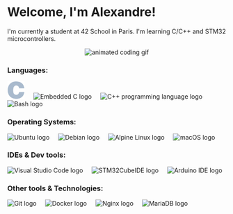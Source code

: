 <h1 align="left">Welcome, I'm Alexandre!</h1>

<p align="left">I'm currently a student at 42 School in Paris. I'm learning C/C++ and STM32 microcontrollers.</p>

<div align="center">
  <img height="200" src="https://media4.giphy.com/media/v1.Y2lkPTc5MGI3NjExdm43bXhzandzbTBpZmJ5ZWdxdW1wbHpmaWRuajNpbnhkbXpyczNzbyZlcD12MV9pbnRlcm5hbF9naWZfYnlfaWQmY3Q9Zw/HvxL6WWKpjRyD3z3QH/giphy.gif" alt="animated coding gif" />
</div>

<h3 align="left">Languages:</h3>

<div align="left">
  <img src="https://raw.githubusercontent.com/devicons/devicon/master/icons/c/c-original.svg" height="40" alt="C programming language logo" />
  <img width="12" />
  <img src="https://cdn.jsdelivr.net/gh/devicons/devicon@latest/icons/embeddedc/embeddedc-original-wordmark.svg" height="40" alt="Embedded C logo" />
  <img width="12" />        
  <img src="https://cdn.jsdelivr.net/gh/devicons/devicon/icons/cplusplus/cplusplus-original.svg" height="40" alt="C++ programming language logo" />
  <img width="12" />        
  <img src="https://cdn.jsdelivr.net/gh/devicons/devicon@latest/icons/bash/bash-original.svg" height="40" alt="Bash logo" />
  <img width="12" />
</div>

<h3 align="left">Operating Systems:</h3>

<div align="left">
  <img src="https://cdn.jsdelivr.net/gh/devicons/devicon@latest/icons/ubuntu/ubuntu-original.svg" height="40" alt="Ubuntu logo" />
  <img width="12" />
  <img src="https://cdn.jsdelivr.net/gh/devicons/devicon@latest/icons/debian/debian-original.svg" height="40" alt="Debian logo" />
  <img width="12" />
  <img src="https://www.vectorlogo.zone/logos/alpinelinux/alpinelinux-icon.svg" height="40" alt="Alpine Linux logo" />
  <img width="12" />
  <img src="https://www.kindpng.com/picc/m/172-1724310_mac-os-logo-png-transparent-png.png" height="40" alt="macOS logo" />
</div>

<h3 align="left">IDEs & Dev tools:</h3>

<div align="left">
  <img src="https://cdn.jsdelivr.net/gh/devicons/devicon@latest/icons/vscode/vscode-original-wordmark.svg" height="40" alt="Visual Studio Code logo" />      
  <img width="12" />
  <img src="https://polybot-grenoble.fr/wiki/images/b/bb/Logo_STM32Cube.jpg" height="40" alt="STM32CubeIDE logo" />
  <img width="12" />
  <img src="https://cdn.jsdelivr.net/gh/devicons/devicon@latest/icons/arduino/arduino-original-wordmark.svg" height="40" alt="Arduino IDE logo" />
</div>

<h3 align="left">Other tools & Technologies:</h3>

<div align="left">
  <img src="https://cdn.jsdelivr.net/gh/devicons/devicon@latest/icons/git/git-original.svg" height="40" alt="Git logo" />
  <img width="12" />
  <img src="https://cdn.jsdelivr.net/gh/devicons/devicon@latest/icons/docker/docker-original.svg" height="40" alt="Docker logo" />
  <img width="12" />
  <img src="https://cdn.jsdelivr.net/gh/devicons/devicon@latest/icons/nginx/nginx-original.svg" height="40" alt="Nginx logo" />
  <img width="12" />
  <img src="https://cdn.jsdelivr.net/gh/devicons/devicon@latest/icons/mariadb/mariadb-original.svg" height="40" alt="MariaDB logo" />
</div>
